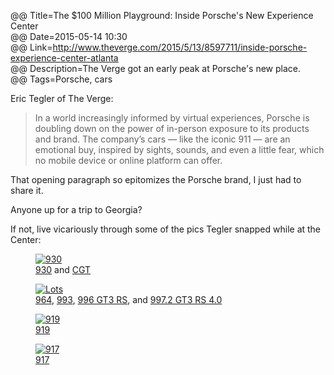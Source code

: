 @@ Title=The $100 Million Playground: Inside Porsche's New Experience Center  
@@ Date=2015-05-14 10:30  
@@ Link=http://www.theverge.com/2015/5/13/8597711/inside-porsche-experience-center-atlanta  
@@ Description=The Verge got an early peak at Porsche's new place.  
@@ Tags=Porsche, cars  

Eric Tegler of The Verge:
>In a world increasingly informed by virtual experiences, Porsche is doubling down on the power of in-person exposure to its products and brand. The company’s cars — like the iconic 911 — are an emotional buy, inspired by sights, sounds, and even a little fear, which no mobile device or online platform can offer.

That opening paragraph so epitomizes the Porsche brand, I just had to share it. 

Anyone up for a trip to Georgia?

If not, live vicariously through some of the pics Tegler snapped while at the Center:

<figure class="wide">
	<a class="nohover" href="https://cdn3.vox-cdn.com/thumbor/LemejK0sMTHhK0HiQ2PiF53gA5g=/1020x0/cdn0.vox-cdn.com/uploads/chorus_asset/file/3692700/porsche-experience-center-012-2040.0.jpg">
		<img src="https://cdn3.vox-cdn.com/thumbor/LemejK0sMTHhK0HiQ2PiF53gA5g=/1020x0/cdn0.vox-cdn.com/uploads/chorus_asset/file/3692700/porsche-experience-center-012-2040.0.jpg" alt="930" />
	</a>
	<figcaption><a href="https://en.wikipedia.org/wiki/Porsche_930">930</a> and <a href="https://en.wikipedia.org/wiki/Porsche_Carrera_GT">CGT</a></figcaption>
</figure>

<figure class="wide">
	<a class="nohover" href="https://cdn2.vox-cdn.com/thumbor/4r83iEN9PHju9i_xxaZz8N0c0eQ=/1020x0/cdn0.vox-cdn.com/uploads/chorus_asset/file/3692698/porsche-experience-center-011-2040.0.jpg">
		<img src="https://cdn2.vox-cdn.com/thumbor/4r83iEN9PHju9i_xxaZz8N0c0eQ=/1020x0/cdn0.vox-cdn.com/uploads/chorus_asset/file/3692698/porsche-experience-center-011-2040.0.jpg" alt="Lots" />
	</a>
	<figcaption><a href="https://en.wikipedia.org/wiki/Porsche_964">964</a>, <a href="https://en.wikipedia.org/wiki/Porsche_993">993</a>, <a href="https://en.wikipedia.org/wiki/Porsche_911_GT3#996_GT3_RS">996 GT3 RS</a>, and <a href="https://en.wikipedia.org/wiki/Porsche_911_GT3#997_GT3_RS_4.0">997.2 GT3 RS 4.0</a></figcaption>
</figure>

<figure class="wide">
	<a class="nohover" href="https://cdn3.vox-cdn.com/thumbor/QIXPmVWfdYwEaPBBzl6QB9sAkno=/1020x0/cdn0.vox-cdn.com/uploads/chorus_asset/file/3692692/porsche-experience-center-003-2040.0.jpg">
		<img src="https://cdn3.vox-cdn.com/thumbor/QIXPmVWfdYwEaPBBzl6QB9sAkno=/1020x0/cdn0.vox-cdn.com/uploads/chorus_asset/file/3692692/porsche-experience-center-003-2040.0.jpg" alt="919" />
	</a>
	<figcaption><a href="https://en.wikipedia.org/wiki/Porsche_919_Hybrid">919</a></figcaption>
</figure>

<figure class="wide">
	<a class="nohover" href="https://cdn3.vox-cdn.com/thumbor/hHa4IDiKEYxXwhY1ekErT-Mbto8=/1020x0/cdn0.vox-cdn.com/uploads/chorus_asset/file/3692694/porsche-experience-center-001-2040.0.jpg">
		<img src="https://cdn3.vox-cdn.com/thumbor/hHa4IDiKEYxXwhY1ekErT-Mbto8=/1020x0/cdn0.vox-cdn.com/uploads/chorus_asset/file/3692694/porsche-experience-center-001-2040.0.jpg" alt="917" />
	</a>
	<figcaption><a href="https://en.wikipedia.org/wiki/Porsche_917">917</a></figcaption>
</figure>